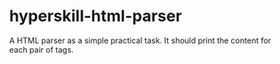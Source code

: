 # hyperskill-html-parser
A HTML parser as a simple practical task. It should print the content for each pair of tags.
